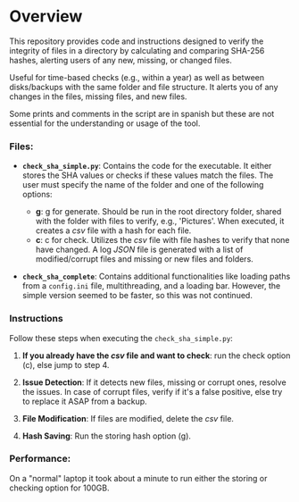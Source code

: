 # Overview

This repository provides code and instructions designed to verify the integrity of files in a directory by calculating and comparing SHA-256 hashes, alerting users of any new, missing, or changed files.

Useful for time-based checks (e.g., within a year) as well as between disks/backups with the same folder and file structure. It alerts you of any changes in the files, missing files, and new files.

Some prints and comments in the script are in spanish but these are not essential for the understanding or usage of the tool.

### Files:

- **`check_sha_simple.py`**: Contains the code for the executable. It either stores the SHA values or checks if these values match the files. The user must specify the name of the folder and one of the following options:
	- **g**: g for generate. Should be run in the root directory folder, shared with the folder with files to verify, e.g., 'Pictures'. When executed, it creates a *csv* file with a hash for each file.
	- **c**: c for check. Utilizes the *csv* file with file hashes to verify that none have changed. A log *JSON* file is generated with a list of modified/corrupt files and missing or new files and folders.
  
- **`check_sha_complete`**: Contains additional functionalities like loading paths from a `config.ini` file, multithreading, and a loading bar. However, the simple version seemed to be faster, so this was not continued.

### Instructions

Follow these steps when executing the `check_sha_simple.py`:

1. **If you already have the *csv* file and want to check**: run the check option (c), else jump to step 4.

2. **Issue Detection**: If it detects new files, missing or corrupt ones, resolve the issues. In case of corrupt files, verify if it's a false positive, else try to replace it ASAP from a backup.

3. **File Modification**: If files are modified, delete the *csv* file.

4. **Hash Saving**: Run the storing hash option (g).

### Performance:

On a "normal" laptop it took about a minute to run either the storing or checking option for 100GB.